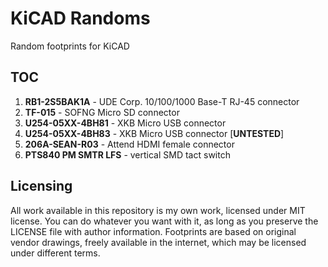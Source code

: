 # KiCAD Randoms

Random footprints for KiCAD

## TOC

1. **RB1-2S5BAK1A** - UDE Corp. 10/100/1000 Base-T RJ-45 connector
2. **TF-015** - SOFNG Micro SD connector
3. **U254-05XX-4BH81** - XKB Micro USB connector
4. **U254-05XX-4BH83** - XKB Micro USB connector [**UNTESTED**]
5. **206A-SEAN-R03** - Attend HDMI female connector
6. **PTS840 PM SMTR LFS** - vertical SMD tact switch

## Licensing

All work available in this repository is my own work, licensed under MIT
license. You can do whatever you want with it, as long as you preserve the
LICENSE file with author information. Footprints are based on original vendor
drawings, freely available in the internet, which may be licensed under
different terms.
